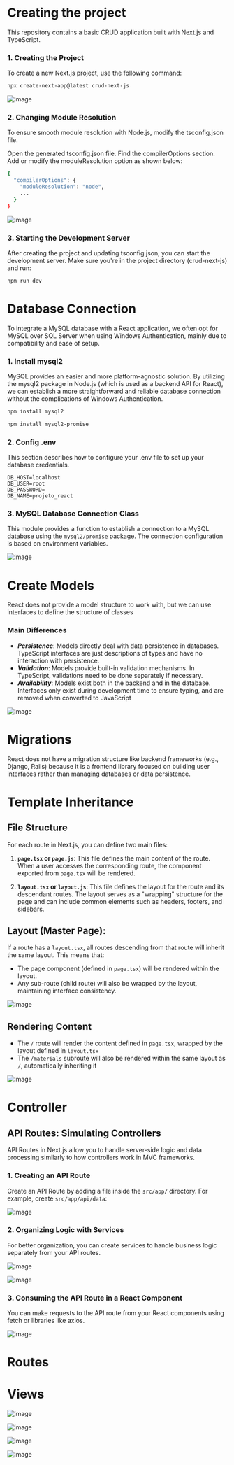 # Creating the project

This repository contains a basic CRUD application built with Next.js and TypeScript.


### 1. Creating the Project

To create a new Next.js project, use the following command:

```bash
npx create-next-app@latest crud-next-js
```

![image](https://github.com/user-attachments/assets/0e85cecc-4d73-4ed7-8992-f996747a6a60)


### 2. Changing Module Resolution

To ensure smooth module resolution with Node.js, modify the tsconfig.json file.

Open the generated tsconfig.json file.
Find the compilerOptions section.
Add or modify the moduleResolution option as shown below:

```bash
{
  "compilerOptions": {
    "moduleResolution": "node",
    ...
  }
}
```

![image](https://github.com/user-attachments/assets/15c613f2-db48-4afc-aa64-bb6d5a35bb4b)


### 3. Starting the Development Server

After creating the project and updating tsconfig.json, you can start the development server. Make sure you're in the project directory (crud-next-js) and run:
```bash
npm run dev
```

# Database Connection

To integrate a MySQL database with a React application, we often opt for MySQL over SQL Server when using Windows Authentication, mainly due to compatibility and ease of setup.

### 1. Install mysql2

MySQL provides an easier and more platform-agnostic solution. By utilizing the mysql2 package in Node.js (which is used as a backend API for React), we can establish a more straightforward and reliable database connection without the complications of Windows Authentication.

```bash
npm install mysql2
```
```bash
npm install mysql2-promise
```

### 2. Config .env

This section describes how to configure your .env file to set up your database credentials.

```plaintext
DB_HOST=localhost
DB_USER=root
DB_PASSWORD=
DB_NAME=projeto_react
```

### 3. MySQL Database Connection Class

This module provides a function to establish a connection to a MySQL database using the `mysql2/promise` package. The connection configuration is based on environment variables.

![image](https://github.com/user-attachments/assets/f4a63d48-439c-4606-8e8f-882392df52fa)




# Create Models

React does not provide a model structure to work with, but we can use interfaces to define the structure of classes

### Main Differences 

- ***Persistence***: Models directly deal with data persistence in databases. TypeScript interfaces are just descriptions of types and have no interaction with persistence.
- ***Validation***: Models provide built-in validation mechanisms. In TypeScript, validations need to be done separately if necessary.
- ***Availability***: Models exist both in the backend and in the database. Interfaces only exist during development time to ensure typing, and are removed when converted to JavaScript

![image](https://github.com/user-attachments/assets/77cd3aca-1269-4877-a3ee-3bec56f7cdb3)


# Migrations

React does not have a migration structure like backend frameworks (e.g., Django, Rails) because it is a frontend library focused on building user interfaces rather than managing databases or data persistence.

# Template Inheritance

## File Structure

For each route in Next.js, you can define two main files:

1. **`page.tsx` or `page.js`**: This file defines the main content of the route. When a user accesses the corresponding route, the component exported from `page.tsx` will be rendered.

2. **`layout.tsx` or `layout.js`**: This file defines the layout for the route and its descendant routes. The layout serves as a "wrapping" structure for the page and can include common elements such as headers, footers, and sidebars.


## Layout (Master Page):

If a route has a `layout.tsx`, all routes descending from that route will inherit the same layout. This means that:
- The page component (defined in `page.tsx`) will be rendered within the layout.
- Any sub-route (child route) will also be wrapped by the layout, maintaining interface consistency.

![image](https://github.com/user-attachments/assets/f3cee1d2-6631-4458-9cee-88a521489cd7)


##  Rendering Content

- The `/` route will render the content defined in `page.tsx`, wrapped by the layout defined in `layout.tsx`
- The `/materials` subroute will also be rendered within the same layout as `/`, automatically inheriting it

 ![image](https://github.com/user-attachments/assets/0b773e6e-b765-4478-bfb8-148848975b20)


# Controller

## API Routes: Simulating Controllers

API Routes in Next.js allow you to handle server-side logic and data processing similarly to how controllers work in MVC frameworks.

### 1. Creating an API Route

Create an API Route by adding a file inside the `src/app/` directory. For example, create `src/app/api/data`:

![image](https://github.com/user-attachments/assets/c78d966a-0735-4ed4-863e-f896e2960e3b)


### 2. Organizing Logic with Services 

For better organization, you can create services to handle business logic separately from your API routes.

![image](https://github.com/user-attachments/assets/4b7846d1-5fec-4b47-baf3-0b315a16b226)


![image](https://github.com/user-attachments/assets/0e5daad9-48d8-4f48-a3f2-bd75f2604283)


### 3. Consuming the API Route in a React Component

You can make requests to the API route from your React components using fetch or libraries like axios.


![image](https://github.com/user-attachments/assets/b1eb8074-8426-4c95-8fa1-c5816ec66b2b)





# Routes
# Views


![image](https://github.com/user-attachments/assets/7a94149b-3f9d-4e23-aa90-976bdbbb9416)

![image](https://github.com/user-attachments/assets/fc0ad017-83af-42f6-ab6a-a0e17e1b8618)

![image](https://github.com/user-attachments/assets/67f67fe7-b691-4d7d-ac0d-4d40fb1ada47)

![image](https://github.com/user-attachments/assets/06a85ac5-ec38-449f-b0d4-8f75a33e932b)



